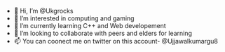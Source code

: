 - 👋 Hi, I’m @Ukgrocks
- 👀 I’m interested in computing and gaming
- 🌱 I’m currently learning C++ and Web developement
- 💞️ I’m looking to collaborate with peers and elders for learning
- 📫 You can coonect me on twitter on this account- @Ujjawalkumargu8

<!---
Ukgrocks/Ukgrocks is a ✨ special ✨ repository because its `README.md` (this file) appears on your GitHub profile.
You can click the Preview link to take a look at your changes.
--->
